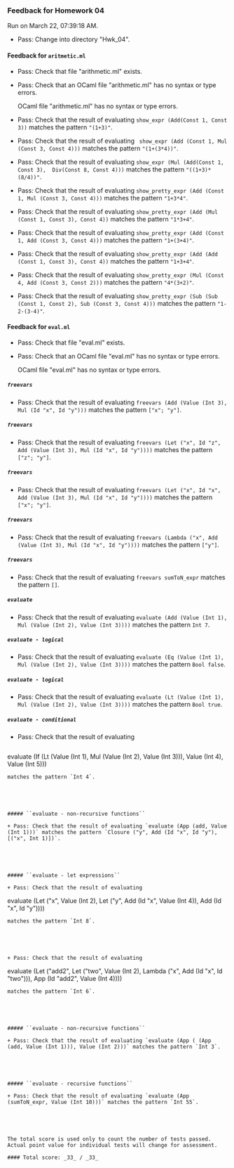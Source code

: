 ### Feedback for Homework 04

Run on March 22, 07:39:18 AM.

+ Pass: Change into directory "Hwk_04".

#### Feedback for ``aritmetic.ml``

+ Pass: Check that file "arithmetic.ml" exists.

+ Pass: Check that an OCaml file "arithmetic.ml" has no syntax or type errors.

    OCaml file "arithmetic.ml" has no syntax or type errors.



+ Pass: Check that the result of evaluating `show_expr (Add(Const 1, Const 3))` matches the pattern `"(1+3)"`.

   



+ Pass: Check that the result of evaluating ` show_expr (Add (Const 1, Mul (Const 3, Const 4)))` matches the pattern `"(1+(3*4))"`.

   



+ Pass: Check that the result of evaluating `show_expr (Mul (Add(Const 1, Const 3),  Div(Const 8, Const 4)))` matches the pattern `"((1+3)*(8/4))"`.

   



+ Pass: Check that the result of evaluating `show_pretty_expr (Add (Const 1, Mul (Const 3, Const 4)))` matches the pattern `"1+3*4"`.

   



+ Pass: Check that the result of evaluating `show_pretty_expr (Add (Mul (Const 1, Const 3), Const 4))` matches the pattern `"1*3+4"`.

   



+ Pass: Check that the result of evaluating `show_pretty_expr (Add (Const 1, Add (Const 3, Const 4)))` matches the pattern `"1+(3+4)"`.

   



+ Pass: Check that the result of evaluating `show_pretty_expr (Add (Add (Const 1, Const 3), Const 4))` matches the pattern `"1+3+4"`.

   



+ Pass: Check that the result of evaluating `show_pretty_expr (Mul (Const 4, Add (Const 3, Const 2)))` matches the pattern `"4*(3+2)"`.

   



+ Pass: Check that the result of evaluating `show_pretty_expr (Sub (Sub (Const 1, Const 2), Sub (Const 3, Const 4)))` matches the pattern `"1-2-(3-4)"`.

   



#### Feedback for ``eval.ml``

+ Pass: Check that file "eval.ml" exists.

+ Pass: Check that an OCaml file "eval.ml" has no syntax or type errors.

    OCaml file "eval.ml" has no syntax or type errors.



##### ``freevars``

+ Pass: Check that the result of evaluating `freevars (Add (Value (Int 3), Mul (Id "x", Id "y")))` matches the pattern `["x"; "y"]`.

   



##### ``freevars``

+ Pass: Check that the result of evaluating `freevars (Let ("x", Id "z", Add (Value (Int 3), Mul (Id "x", Id "y"))))` matches the pattern `["z"; "y"]`.

   



##### ``freevars``

+ Pass: Check that the result of evaluating `freevars (Let ("x", Id "x", Add (Value (Int 3), Mul (Id "x", Id "y"))))` matches the pattern `["x"; "y"]`.

   



##### ``freevars``

+ Pass: Check that the result of evaluating `freevars (Lambda ("x", Add (Value (Int 3), Mul (Id "x", Id "y"))))` matches the pattern `["y"]`.

   



##### ``freevars``

+ Pass: Check that the result of evaluating `freevars sumToN_expr` matches the pattern `[]`.

   



##### ``evaluate``

+ Pass: Check that the result of evaluating `evaluate (Add (Value (Int 1), Mul (Value (Int 2), Value (Int 3))))` matches the pattern `Int 7`.

   



##### ``evaluate - logical``

+ Pass: Check that the result of evaluating `evaluate (Eq (Value (Int 1), Mul (Value (Int 2), Value (Int 3))))` matches the pattern `Bool false`.

   



##### ``evaluate - logical``

+ Pass: Check that the result of evaluating `evaluate (Lt (Value (Int 1), Mul (Value (Int 2), Value (Int 3))))` matches the pattern `Bool true`.

   



##### ``evaluate - conditional``

+ Pass: Check that the result of evaluating 
   ```
evaluate (If (Lt (Value (Int 1), Mul (Value (Int 2), Value (Int 3))), Value (Int 4), Value (Int 5)))
   ```
 matches the pattern `Int 4`.

   



##### ``evaluate - non-recursive functions``

+ Pass: Check that the result of evaluating `evaluate (App (add, Value (Int 1)))` matches the pattern `Closure ("y", Add (Id "x", Id "y"), [("x", Int 1)])`.

   



##### ``evaluate - let expressions``

+ Pass: Check that the result of evaluating 
   ```
evaluate (Let ("x", Value (Int 2), Let ("y", Add (Id "x", Value (Int 4)), Add (Id "x", Id "y"))))
   ```
 matches the pattern `Int 8`.

   



+ Pass: Check that the result of evaluating 
   ```
evaluate (Let ("add2", Let ("two", Value (Int 2), Lambda ("x", Add (Id "x", Id "two"))), App (Id "add2", Value (Int 4))))
   ```
 matches the pattern `Int 6`.

   



##### ``evaluate - non-recursive functions``

+ Pass: Check that the result of evaluating `evaluate (App ( (App (add, Value (Int 1))), Value (Int 2)))` matches the pattern `Int 3`.

   



##### ``evaluate - recursive functions``

+ Pass: Check that the result of evaluating `evaluate (App (sumToN_expr, Value (Int 10)))` matches the pattern `Int 55`.

   



The total score is used only to count the number of tests passed.  Actual point value for individual tests will change for assessment.

#### Total score: _33_ / _33_


